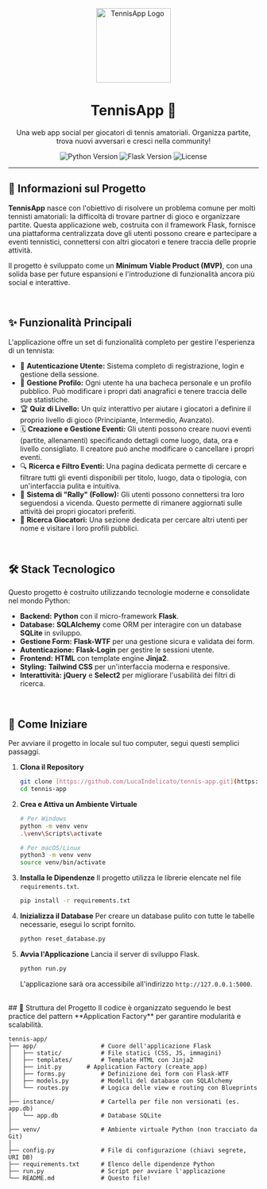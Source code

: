 <div align="center">
  <img src="https://raw.githubusercontent.com/LucaIndelicato/tennis-app/main/app/static/logo.png" alt="TennisApp Logo" width="150"/>
  <h1><b>TennisApp 🎾</b></h1>
  <p>Una web app social per giocatori di tennis amatoriali. Organizza partite, trova nuovi avversari e cresci nella community!</p>
  
  <p>
    <img src="https://img.shields.io/badge/Python-3.11+-blue.svg?style=for-the-badge&logo=python&logoColor=white" alt="Python Version">
    <img src="https://img.shields.io/badge/Flask-3.0+-black.svg?style=for-the-badge&logo=flask&logoColor=white" alt="Flask Version">
    <img src="https://img.shields.io/github/license/LucaIndelicato/tennis-app?style=for-the-badge" alt="License">
  </p>
</div>

---

## 🎯 Informazioni sul Progetto

**TennisApp** nasce con l'obiettivo di risolvere un problema comune per molti tennisti amatoriali: la difficoltà di trovare partner di gioco e organizzare partite. Questa applicazione web, costruita con il framework Flask, fornisce una piattaforma centralizzata dove gli utenti possono creare e partecipare a eventi tennistici, connettersi con altri giocatori e tenere traccia delle proprie attività.

Il progetto è sviluppato come un **Minimum Viable Product (MVP)**, con una solida base per future espansioni e l'introduzione di funzionalità ancora più social e interattive.

<br>

## ✨ Funzionalità Principali

L'applicazione offre un set di funzionalità completo per gestire l'esperienza di un tennista:

* 👤 **Autenticazione Utente:** Sistema completo di registrazione, login e gestione della sessione.
* 📝 **Gestione Profilo:** Ogni utente ha una bacheca personale e un profilo pubblico. Può modificare i propri dati anagrafici e tenere traccia delle sue statistiche.
* 🏆 **Quiz di Livello:** Un quiz interattivo per aiutare i giocatori a definire il proprio livello di gioco (Principiante, Intermedio, Avanzato).
* 🗓️ **Creazione e Gestione Eventi:** Gli utenti possono creare nuovi eventi (partite, allenamenti) specificando dettagli come luogo, data, ora e livello consigliato. Il creatore può anche modificare o cancellare i propri eventi.
* 🔍 **Ricerca e Filtro Eventi:** Una pagina dedicata permette di cercare e filtrare tutti gli eventi disponibili per titolo, luogo, data o tipologia, con un'interfaccia pulita e intuitiva.
* 🤝 **Sistema di "Rally" (Follow):** Gli utenti possono connettersi tra loro seguendosi a vicenda. Questo permette di rimanere aggiornati sulle attività dei propri giocatori preferiti.
* 🔎 **Ricerca Giocatori:** Una sezione dedicata per cercare altri utenti per nome e visitare i loro profili pubblici.

<br>

## 🛠️ Stack Tecnologico

Questo progetto è costruito utilizzando tecnologie moderne e consolidate nel mondo Python:

* **Backend:** **Python** con il micro-framework **Flask**.
* **Database:** **SQLAlchemy** come ORM per interagire con un database **SQLite** in sviluppo.
* **Gestione Form:** **Flask-WTF** per una gestione sicura e validata dei form.
* **Autenticazione:** **Flask-Login** per gestire le sessioni utente.
* **Frontend:** **HTML** con template engine **Jinja2**.
* **Styling:** **Tailwind CSS** per un'interfaccia moderna e responsive.
* **Interattività:** **jQuery** e **Select2** per migliorare l'usabilità dei filtri di ricerca.

<br>

## 🚀 Come Iniziare

Per avviare il progetto in locale sul tuo computer, segui questi semplici passaggi.

1.  **Clona il Repository**
    ```bash
    git clone [https://github.com/LucaIndelicato/tennis-app.git](https://github.com/LucaIndelicato/tennis-app.git)
    cd tennis-app
    ```

2.  **Crea e Attiva un Ambiente Virtuale**
    ```bash
    # Per Windows
    python -m venv venv
    .\venv\Scripts\activate

    # Per macOS/Linux
    python3 -m venv venv
    source venv/bin/activate
    ```

3.  **Installa le Dipendenze**
    Il progetto utilizza le librerie elencate nel file `requirements.txt`.
    ```bash
    pip install -r requirements.txt
    ```

4.  **Inizializza il Database**
    Per creare un database pulito con tutte le tabelle necessarie, esegui lo script fornito.
    ```bash
    python reset_database.py
    ```

5.  **Avvia l'Applicazione**
    Lancia il server di sviluppo Flask.
    ```bash
    python run.py
    ```
    L'applicazione sarà ora accessibile all'indirizzo `http://127.0.0.1:5000`.

<br>
## 📂 Struttura del Progetto
Il codice è organizzato seguendo le best practice del pattern **Application Factory** per garantire modularità e scalabilità.

```
tennis-app/
├── app/                  # Cuore dell'applicazione Flask
│   ├── static/           # File statici (CSS, JS, immagini)
│   ├── templates/        # Template HTML con Jinja2
│   ├── init.py       # Application Factory (create_app)
│   ├── forms.py          # Definizione dei form con Flask-WTF
│   ├── models.py         # Modelli del database con SQLAlchemy
│   └── routes.py         # Logica delle view e routing con Blueprints
│
├── instance/             # Cartella per file non versionati (es. app.db)
│   └── app.db            # Database SQLite
│
├── venv/                 # Ambiente virtuale Python (non tracciato da Git)
│
├── config.py             # File di configurazione (chiavi segrete, URI DB)
├── requirements.txt      # Elenco delle dipendenze Python
├── run.py                # Script per avviare l'applicazione
└── README.md             # Questo file!
```